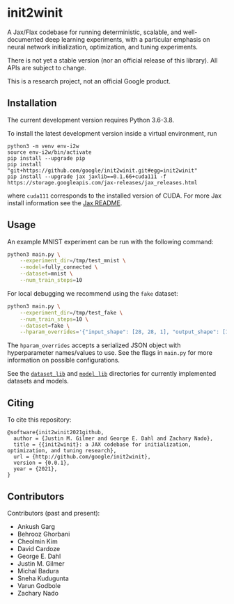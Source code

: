 # init2winit

A Jax/Flax codebase for running deterministic, scalable, and well-documented deep learning experiments, with a particular emphasis on neural network initialization, optimization, and tuning experiments.

There is not yet a stable version (nor an official release of this library).
All APIs are subject to change.

This is a research project, not an official Google product.


## Installation
The current development version requires Python 3.6-3.8.

To install the latest development version inside a virtual environment, run

```
python3 -m venv env-i2w
source env-i2w/bin/activate
pip install --upgrade pip
pip install "git+https://github.com/google/init2winit.git#egg=init2winit"
pip install --upgrade jax jaxlib==0.1.66+cuda111 -f https://storage.googleapis.com/jax-releases/jax_releases.html
```

where `cuda111` corresponds to the installed version of CUDA. For more Jax install information see the [Jax README](https://github.com/google/jax#installation).

## Usage

An example MNIST experiment can be run with the following command:

```sh
python3 main.py \
    --experiment_dir=/tmp/test_mnist \
    --model=fully_connected \
    --dataset=mnist \
    --num_train_steps=10
```

For local debugging we recommend using the `fake` dataset:

```sh
python3 main.py \
    --experiment_dir=/tmp/test_fake \
    --num_train_steps=10 \
    --dataset=fake \
    --hparam_overrides='{"input_shape": [28, 28, 1], "output_shape": [10]}'
```

The `hparam_overrides` accepts a serialized JSON object with hyperparameter names/values to use. See the flags in `main.py` for more information on possible configurations.

See the [`dataset_lib`](https://github.com/google/init2winit/tree/master/init2winit/dataset_lib) and [`model_lib`](https://github.com/google/init2winit/tree/master/init2winit/model_lib) directories for currently implemented datasets and models.


## Citing
To cite this repository:

```
@software{init2winit2021github,
  author = {Justin M. Gilmer and George E. Dahl and Zachary Nado},
  title = {{init2winit}: a JAX codebase for initialization, optimization, and tuning research},
  url = {http://github.com/google/init2winit},
  version = {0.0.1},
  year = {2021},
}
```


## Contributors
Contributors (past and present):

- Ankush Garg
- Behrooz Ghorbani
- Cheolmin Kim
- David Cardoze
- George E. Dahl
- Justin M. Gilmer
- Michal Badura
- Sneha Kudugunta
- Varun Godbole
- Zachary Nado

